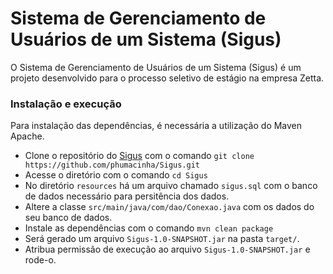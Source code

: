 # Sistema de Gerenciamento de Usuários de um Sistema (Sigus)
O Sistema de Gerenciamento de Usuários de um Sistema (Sigus) é um projeto desenvolvido para o processo seletivo de estágio na empresa Zetta.

### Instalação e execução
Para instalação das dependências, é necessária a utilização do Maven Apache.

* Clone o repositório do [Sigus](http://github.com/phumacinha/Sigus) com o comando `git clone https://github.com/phumacinha/Sigus.git`
* Acesse o diretório com o comando `cd Sigus`
* No diretório `resources` há um arquivo chamado `sigus.sql` com o banco de dados necessário para persitência dos dados.
* Altere a classe `src/main/java/com/dao/Conexao.java` com os dados do seu banco de dados.
* Instale as dependências com o comando `mvn clean package`
* Será gerado um arquivo `Sigus-1.0-SNAPSHOT.jar` na pasta `target/`.
* Atribua permissão de execução ao arquivo `Sigus-1.0-SNAPSHOT.jar` e rode-o.
